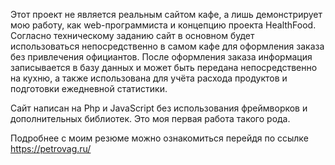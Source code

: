 Этот проект не является реальным сайтом кафе, а лишь демонстрирует мою работу, как web-программиста и концепцию проекта HealthFood. Согласно техническому заданию сайт в основном будет использоваться непосредственно в самом кафе для оформления заказа без привлечения официантов. После оформления заказа информация записывается в базу данных и может быть передана непосредственно на кухню, а также использована для учёта расхода продуктов и подготовки ежедневной статистики.

Сайт написан на Php и JavaScript без использования фреймворков и дополнительных библиотек. Это моя первая работа такого рода.

Подробнее с моим резюме можно ознакомиться перейдя по ссылке https://petrovag.ru/
